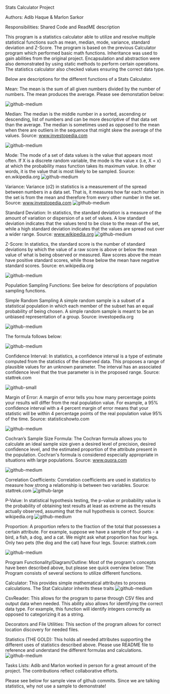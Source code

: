 Stats Calculator Project

Authors: Adib Haque & Marlon Sarkor

Responsibilities: Shared Code and ReadME description

This program is a statistics calculator able to utilize and resolve multiple statistical functions such as mean, median, mode, variance, standard deviation and
Z-Score. The program is based on the previous Calculator program which performed basic math functions. Inheritance was used to gain abilities from the original 
project. Encapsulation and abstraction were also demonstrated by using static methods to perform certain operations. The statistics calculator also checked values 
ensuring the correct data type. 

Below are descriptions for the different functions of a Stats Calculator. 

Mean: The mean is the sum of all given numbers divided by the number of numbers. The mean produces the average. Please see demonstation below:

![github-medium](https://www.mathsteacher.com.au/year9/ch17_statistics/01_mean/Image2766.gif)

Median: The median is the middle number in a sorted, ascending or descending, list of numbers and can be more descriptive of that data set than the average. 
The median is sometimes used as opposed to the mean when there are outliers in the sequence that might skew the average of the values.
Source: www.investopedia.com

![github-medium](https://cdn.wallstreetmojo.com/wp-content/uploads/2019/03/Median-Formula.jpg)

Mode: The mode of a set of data values is the value that appears most often. 
If X is a discrete random variable, the mode is the value x (i.e, X = x) at which the probability mass function takes its maximum value. 
In other words, it is the value that is most likely to be sampled.
Source: en.wikipedia.org
![github-medium](https://cdn.educba.com/academy/wp-content/uploads/2019/07/Mode-Formula.jpg)

Variance: Variance (σ2) in statistics is a measurement of the spread between numbers in a data set. 
That is, it measures how far each number in the set is from the mean and therefore from every other number in the set.
Source: www.investopedia.com
![github-medium](https://www.statisticshowto.com/wp-content/uploads/2013/09/Variance_Formula.png)

Standard Deviation: In statistics, the standard deviation is a measure of the amount of variation or dispersion of a set of values. 
A low standard deviation indicates that the values tend to be close to the mean of the set, while a high standard deviation indicates that the values are spread out over a wider range.
Source: www.wikipedia.org
![github-medium](https://i.ytimg.com/vi/IaTFpp-uzp0/maxresdefault.jpg)

Z-Score: In statistics, the standard score is the number of standard deviations by which the value of a raw score is above or below the mean value of what is being observed or measured. 
Raw scores above the mean have positive standard scores, while those below the mean have negative standard scores.
Source: en.wikipedia.org

![github-medium](https://www.z-table.com/uploads/2/1/7/9/21795380/5175170_orig.gif)

Population Sampling Functions:
See below for descriptions of population sampling functions. 

Simple Random Sampling
A simple random sample is a subset of a statistical population in which each member of the subset has an equal probability of being chosen. A simple random sample is meant to be an unbiased representation of a group.
Source: investopedia.org

![github-medium](https://faculty.elgin.edu/dkernler/statistics/ch01/images/srs.gif)

The formula follows below:

![github-medium](https://slideplayer.com/slide/6574460/23/images/27/Simple+random+sampling+%E2%80%93+determining+sample+size.jpg)

Confidence Interval: In statistics, a confidence interval is a type of estimate computed from the statistics of the observed data. This proposes a range of plausible values for an unknown parameter. The interval has an associated confidence level that the true parameter is in the proposed range.
Source: stattrek.com

![github-small](https://www.statisticshowto.com/wp-content/uploads/2009/10/ci-for-the-mean-formula.png)

Margin of Error: A margin of error tells you how many percentage points your results will differ from the real population value. For example, a 95% confidence interval with a 4 percent margin of error means that your statistic will be within 4 percentage points of the real population value 95% of the time.
Source: statisticshowto.com

![github-medium](https://cdn.wallstreetmojo.com/wp-content/uploads/2019/03/Margin-of-Error-Formula.jpg)

Cochran’s Sample Size Formula: The Cochran formula allows you to calculate an ideal sample size given a desired level of precision, desired confidence level, and the estimated proportion of the attribute present in the population. Cochran's formula is considered especially appropriate in situations with large populations.
Source: www.quora.com

![github-medium](https://slideplayer.com/slide/5294690/17/images/23/Cochran+equation+Where+n0+is+the+sample+size%2C.jpg)


Correlation Coefficients: Correlation coefficients are used in statistics to measure how strong a relationship is between two variables. 
Source: stattrek.com
![github-large](https://cdn.wallstreetmojo.com/wp-content/uploads/2019/03/Correlation-Coefficient-Formula-2.jpg)

P-Value: In statistical hypothesis testing, the p-value or probability value is the probability of obtaining test results at least as extreme as the results actually observed, assuming that the null hypothesis is correct.
Source: wikipedia.org
![github-medium](https://cdn.wallstreetmojo.com/wp-content/uploads/2019/04/P-Value-Formula.jpg)

Proportion: A proportion refers to the fraction of the total that possesses a certain attribute. For example, suppose we have a sample of four pets - a bird, a fish, a dog, and a cat. We might ask what proportion has four legs. Only two pets (the dog and the cat) have four legs.
Source: stattrek.com

![github-medium](https://people.richland.edu/james/lecture/m170/ch10-pro.htg/img2.gif)

Program Functionality/Diagram/Outline: 
Most of the program's concepts have been described above, but please see quick overview below:
The Program consists of several sections to utilize different functions.  

Calculator: This provides simple mathematical attributes to process calculations. The Stat Calculator inherits these traits
![github-medium](https://compass1.org/wp-content/uploads/2015/06/Calculator_clipped_rev_1.png)

CsvReader: This allows for the program to parse through CSV files and output data when needed. This ability also allows for identifying the correct 
data type. For example, this function will identify integers correctly as opposed to categorizing it as a string. 

Decorators and File Utilities: This section of the program allows for correct location discovery for needed files.

Statistics (THE GOLD): This holds all needed attributes supporting the different uses of statistics described above. Please use README file to reference and understand the different formulas and calculations. 
![github-medium](https://online.stanford.edu/sites/default/files/styles/figure_default/public/2018-08/introduction-to-probability-and-statistics-for-epidemiology_HRP259.jpg?itok=hu6PM2ZF)

Tasks Lists:
Adib and Marlon worked in person for a great amount of the project. The contributions reflect collaborative efforts. 

Please see below for sample view of github commits. Since we are talking statistics, why not use a sample to demonstrate! 





